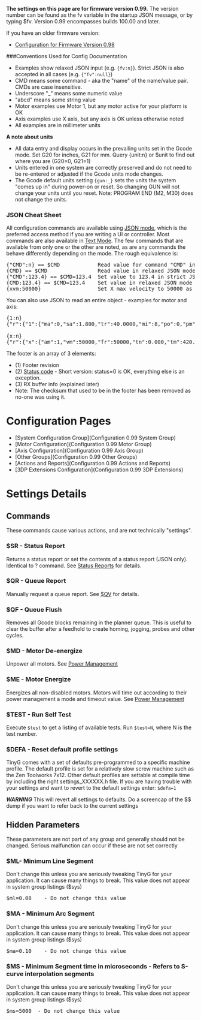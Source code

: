 **The settings on this page are for firmware version 0.99.** 
The version number can be found as the fv variable in the startup JSON message, or by typing $fv. Version 0.99 encompasses builds 100.00 and later.

If you have an older firmware version:
* [Configuration for Firmware Version 0.98](Configuration-for-Firmware-Version-0.98)

###Conventions Used for Config Documentation
- Examples show relaxed JSON input (e.g. `{fv:n}`). Strict JSON is also accepted in all cases (e.g. `{"fv":null}`)
- CMD means some command - aka the "name" of the name/value pair. CMDs are case insensitive.
- Underscore "_" means some numeric value
- "abcd" means some string value
- Motor examples use Motor 1, but any motor active for your platform is OK
- Axis examples use X axis, but any axis is OK unless otherwise noted
- All examples are in millimeter units

**A note about units**
- All data entry and display occurs in the prevailing units set in the Gcode mode. Set G20 for inches, G21 for mm. Query {unit:n} or $unit to find out where you are (G20=0, G21=1)
- Units entered in one system are correctly preserved and do not need to be re-entered or adjusted if the Gcode units mode changes.
- The Gcode default units setting `{gun:_}` sets the units the system "comes up in" during power-on or reset. So changing GUN will not change your units until you reset. Note: PROGRAM END (M2, M30) does not change the units. 

### JSON Cheat Sheet
All configuration commands are available using [JSON mode](JSON-Operation), which is the preferred access method if you are writing a UI or controller. Most commands are also available in [Text Mode](Text-Mode). The few commands that are available from only one or the other are noted, as are any commands the behave differently depending on the mode. The rough equivalence is:
<pre>
{"CMD":n} == $CMD            Read value for command "CMD" in strict JSON mode
{CMD} == $CMD                Read value in relaxed JSON mode
{"CMD":123.4} == $CMD=123.4  Set value to 123.4 in strict JSON mode
{CMD:123.4} == $CMD=123.4    Set value in relaxed JSON mode
{xvm:50000}                  Set X max velocity to 50000 as an example
</pre>
You can also use JSON to read an entire object - examples for motor and axis:
<pre>
{1:n}
{"r":{"1":{"ma":0,"sa":1.800,"tr":40.0000,"mi":8,"po":0,"pm":2,"pl":0.375}},"f":[1,0,5]}

{x:n}
{"r":{"x":{"am":1,"vm":50000,"fr":50000,"tn":0.000,"tm":420.000,"jm":10000,"jh":20000,"jd":0.1000,"hi":1,"hd":0,"sv":3000,"lv":100,"lb":20.000,"zb":3.000}},"f":[1,0,5]}
</pre>
The footer is an array of 3 elements:
- (1) Footer revision
- (2) [Status code](Status-Codes) - Short version: status=0 is OK, everything else is an exception.
- (3) RX buffer info (explained later)
- Note: The checksum that used to be in the footer has been removed as no-one was using it.

# Configuration Pages

- [System Configuration Group](Configuration 0.99 System Group)
- [Motor Configuration](Configuration 0.99 Motor Group)
- [Axis Configuration](Configuration 0.99 Axis Group)
- [Other Groups](Configuration 0.99 Other Groups)
- [Actions and Reports](Configuration 0.99 Actions and Reports)
- [3DP Extensions Configuration](Configuration 0.99 3DP Extensions)




# Settings Details


## Commands
These commands cause various actions, and are not technically "settings".

### $SR - Status Report
Returns a status report or set the contents of a status report (JSON only). Identical to ? command. See [Status Reports]() for details.

### $QR - Queue Report
Manually request a queue report. See [$QV](https://github.com/synthetos/TinyG/wiki/TinyG-Configuration#qv---queue-report-verbosity) for details.

### $QF - Queue Flush
Removes all Gcode blocks remaining in the planner queue. This is useful to clear the buffer after a feedhold to create homing, jogging, probes and other cycles.

### $MD - Motor De-energize
Unpower all motors. See [Power Management](Power-Management)

### $ME - Motor Energize
Energizes all non-disabled motors. Motors will time out according to their power management a mode and timeout value. See [Power Management](Power-Management)

### $TEST - Run Self Test
Execute `$test` to get a listing of available tests. Run `$test=N`, where N is the test number.

### $DEFA - Reset default profile settings
TinyG comes with a set of defaults pre-programmed to a specific machine profile. The default profile is set for a relatively slow screw machine such as the Zen Toolworks 7x12. Other default profiles are settable at compile time by including the right settings_XXXXXX.h file. If you are having trouble with your settings and want to revert to the default settings enter: `$defa=1`  

***WARNING*** This will revert all settings to defaults. Do a screencap of the $$ dump if you want to refer back to the current settings

## Hidden Parameters
These parameters are not part of any group and generally should not be changed. Serious malfunction can occur if these are not set correctly

### $ML- Minimum Line Segment 
Don't change this unless you are seriously tweaking TinyG for your application. It can cause many things to break. This value does not appear in system group listings ($sys)
<pre>
$ml=0.08    - Do not change this value
</pre> 

### $MA - Minimum Arc Segment 
Don't change this unless you are seriously tweaking TinyG for your application. It can cause many things to break. This value does not appear in system group listings ($sys)
<pre>$ma=0.10    - Do not change this value
</pre> 

### $MS - Minimum Segment time in microseconds - Refers to S-curve interpolation segments
Don't change this unless you are seriously tweaking TinyG for your application. It can cause many things to break. This value does not appear in system group listings ($sys)
<pre>
$ms=5000  - Do not change this value
</pre> 